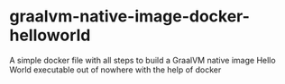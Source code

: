 # graalvm-native-image-docker-helloworld
A simple docker file with all steps to build a GraalVM native image Hello World executable out of nowhere with the help of docker
